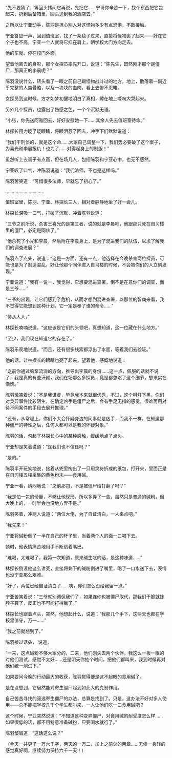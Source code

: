 “先不要猜了，等回头拷问它再说，先把它……宁哥你辛苦一下，找个东西把它包起来，扔到后备箱里，回头送到我的酒店去。”

之所以让宁亚动手，陈羽是担心别人对这怪物多少有点恐惧，不敢接触。

宁亚答应一声，回到值班室，找了一条毯子过来，直接将怪物裹了起来——好在它个子也不高，宁亚一个人就将它扛在肩上，朝学校大门方向走去。

他的车就，停在校门外面。

望着他离去的身影，那个女探员率先开口，说道：“陈先生，既然刚才那个是僵尸，那真正的李晨呢？”

陈羽没说什么，转头看了一眼之前自己跟怪物战斗过的地方，地上，散落着一副近乎完整的人类骨骼，以及一块块的血肉，看上去惨不忍睹。

女探员到这时候，方才如梦初醒地明白了真相，蹲在地上嚎啕大哭起来。

另外几个探员，也露出了伤感之色，一个个沉默无语。

“小张，你先送阿雅回去，好好安慰她一下……其余人先去值班室待命。”

林探长用力眨了眨眼睛，将眼泪忍了回去，冲手下们默默说道：

“我们干刑侦的，就是这个命……大家自己调整一下，我们势必要破了这个案子，为喜光和李晨报仇！也为了……对得起身上的制服！”

虽然听上去调子有点高，但在场几人，包括陈羽和宁亚心中，也无不感然。

宁亚叹了口气，冲陈羽说道：“我们法师，不也是这样吗。”

陈羽苦笑道：“可惜很多法师，早就忘了初心了。”

…………………………

值班室里，陈羽、宁亚、林探长三人，相对着静静地坐了好一会儿。

林探长深吸一口气，打破了沉默，冲着陈羽说道：

“三爷之前所说，杀害王喜光的是第三者，说的就是李晨吧，他跟那只死在自习楼里的僵尸，必定是同伙了。”

“他杀死了小光和李晨，然后附在李晨身上，是为了混进我们的队伍，以求了解我们的调查进展？”

陈羽点了点头，说道：“这是一方面，还有一点，他选择在今晚杀害两位探员，可能也是为了制造混乱，好让他那个同伴进入自习楼的时候，不会被你们的人立刻发现。”

宁亚说道：“我有一说一，我觉得，它想要混进查署，倒不是在意你们的调查，而是三爷……”

“三爷的出现，让它们感到了危机，从而才想到混进查署，以那位的智商来看，我不觉得它能想到这种计划，它一定是奉了谁的命令……”

“侍从大人，”

林探长喃喃说道，“这应该是它们的头领吧，真想知道，这一位藏在什么地方。”

“至少，我们现在知道它的存在了。”

陈羽乐观地说道，“而且，还有很多线索都浮出了水面，等着我们去验证。”

他的话，让林探长的眼睛也亮了起来，望着他，感慨地说道：

“之前你通过脑浆流淌的方向，推导出李晨的身份……这一点，佩服的话就不说了，我是真的有些汗颜，我们在场那么多探员，竟是都忽略了这个细节，想来实在惭愧。”

陈羽微笑着说：“不是我谦虚，毕竟我本来就很优秀，不过，这个叫灯下黑，你们对灵异事件比较陌生，在确定凶手是僵尸之后，会有手足无措的感觉，很难再用对待不同案件的手段去展开推理。”

“还有，从常理上，你们不大会怀疑身边的同事就是凶手，而我不一样，在知道那种僵尸的特性之后，任何人都可以是我的怀疑对象。”

陈羽的话，勾起了林探长心中的某种感触，缓缓地点了点头。

宁亚却是笑着说道：“连我们也不信任吗？”

“是的。”

陈羽半开玩笑地说，接着从兜里掏出了一只用灵符折成的纸包，打开来，里面正是在自习楼五楼采集的黄色粉末——食用碱。

宁亚一看，纳闷地说：“之前那包，不是被僵尸给打翻了吗？”

“我是怕一包的份量，不够让他现形，所以多弄了一些，虽然只是普通的碱粉，但大晚上的，一时半会也没地方弄不是。”

陈羽笑着，冲两人说道：“两位大佬，为了自证清白，一人来点吧。”

“我先来！”

宁亚将碱粉倒了一半在自己的杯子里，当着两个人的面一口喝下去。

顿时，他表情痛苦地用手不断扇着嘴巴。

“难喝，太难喝了，我第一次知道，原来碱生吃的话，是这种味道……”

林探长倒没他这么讲究，直接将剩下的碱粉倒进了嘴里，喝了一口水送下去，表情也没宁亚那么艰难。

“好了，两位已经自证清白了……咦，你们怎么没给我留一点。”

宁亚苦笑着说：“三爷就别调侃我们了，如果连你也被僵尸取代，那我们干脆就抹脖子算了，反正也不可能打得赢了。”

林探长也跟着点头，突然，他想起什么，说道：“我那几个手下，这两天也都在学校里值守，万一……”

“我之前就想到了，”

陈羽接过话头， 说道，

“一来，这点碱粉不够大家分的，二来，他们刚失去两个伙伴，我这么一板一眼的对他们测试，感觉不太好……还是明天你抽个时间，把他们都叫来，我到时候再对他们统一测试下。”

如果要问今晚的行动最大的收获，陈羽觉得便是这不起眼的食用碱了。

是在没想到，它居然能对寄生僵尸起到如此大的克制作用。

自己苦苦寻找的筛选寄生僵尸的办法，总算是找到了。只是，这办法不好对多人使用——总不能把学校几千个学生都叫来，一人让他们吃一口食用碱吧？

这个时候，宁亚突然说道：“不知道这种变异僵尸，对食用碱的耐受度怎么样……如果很低的话，都不用特意准备碱粉，只要喝水就行了。”

陈羽皱眉道：“这话这么说？”

（今天一共更了一万六千字，两天的一万二，加上之前欠的两章……无债一身轻的感觉真好啊，继续努力保持六千一天！）
